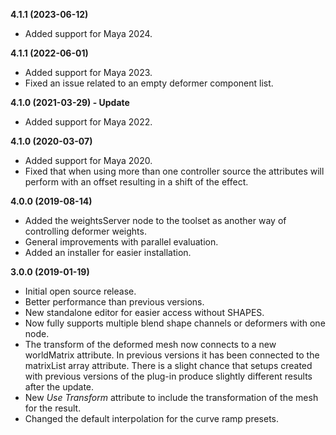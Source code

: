 **4.1.1 (2023-06-12)**
* Added support for Maya 2024.

**4.1.1 (2022-06-01)**
* Added support for Maya 2023.
* Fixed an issue related to an empty deformer component list.

**4.1.0 (2021-03-29) - Update**
* Added support for Maya 2022.

**4.1.0 (2020-03-07)**
* Added support for Maya 2020.
* Fixed that when using more than one controller source the attributes will perform with an offset resulting in a shift of the effect.

**4.0.0 (2019-08-14)**
* Added the weightsServer node to the toolset as another way of controlling deformer weights.
* General improvements with parallel evaluation.
* Added an installer for easier installation.

**3.0.0 (2019-01-19)**
* Initial open source release.
* Better performance than previous versions.
* New standalone editor for easier access without SHAPES.
* Now fully supports multiple blend shape channels or deformers with one node.
* The transform of the deformed mesh now connects to a new worldMatrix attribute. In previous versions it has been connected to the matrixList array attribute. There is a slight chance that setups created with previous versions of the plug-in produce slightly different results after the update.
* New _Use Transform_ attribute to include the transformation of the mesh for the result.
* Changed the default interpolation for the curve ramp presets.
